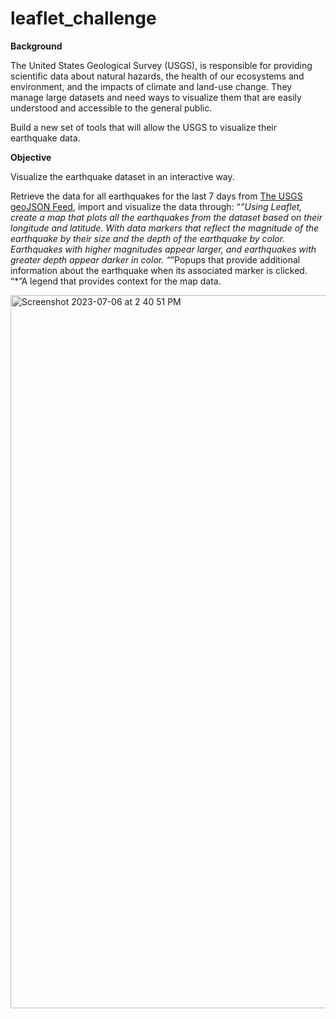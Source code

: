 # leaflet_challenge

**Background**

The United States Geological Survey (USGS), is responsible for providing scientific data about natural hazards, the health of our ecosystems and environment, and the impacts of climate and land-use change. They manage large datasets and need ways to visualize them that are easily understood and accessible to the general public.

Build a new set of tools that will allow the USGS to visualize their earthquake data. 


**Objective**

Visualize the earthquake dataset in an interactive way.

Retrieve the data for all earthquakes for the last 7 days from [The USGS geoJSON Feed](https://earthquake.usgs.gov/earthquakes/feed/v1.0/geojson.php), import and visualize the data through:
“*”Using Leaflet, create a map that plots all the earthquakes from the dataset based on their longitude and latitude. With data markers that reflect the magnitude of the earthquake by their size and the depth of the earthquake by color. Earthquakes with higher magnitudes appear larger, and earthquakes with greater depth appear darker in color.
“*”Popups that provide additional information about the earthquake when its associated marker is clicked.
“*”A legend that provides context for the map data.

<img width="1141" alt="Screenshot 2023-07-06 at 2 40 51 PM" src="https://github.com/m-janssens-boop/leaflet_challenge/assets/127706155/e1e36d6e-8bff-402a-af2d-3880db67e5a2">
